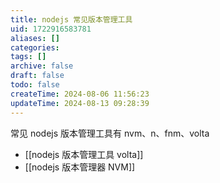 ```yaml
---
title: nodejs 常见版本管理工具
uid: 1722916583781
aliases: []
categories: 
tags: []
archive: false
draft: false
todo: false
createTime: 2024-08-06 11:56:23
updateTime: 2024-08-13 09:28:39
---
```


常见 nodejs 版本管理工具有 nvm、n、fnm、volta

- [[nodejs 版本管理工具 volta]]
- [[nodejs 版本管理器 NVM]]
